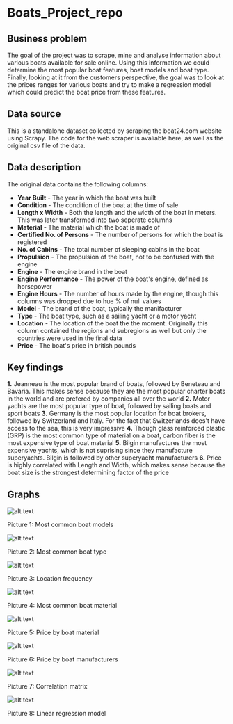 # Boats_Project_repo

## Business problem
The goal of the project was to scrape, mine and analyse information about various boats available for sale online. Using this information we could determine the most popular boat features, boat models and boat type. Finally, looking at it from the customers perspective, the goal was to look at the prices ranges for various boats and try to make a regression model which could predict the boat price from these features.

## Data source
This is a standalone dataset collected by scraping the boat24.com website using Scrapy. The code for the web scraper is avaliable here, as well as the original csv file of the data.

## Data description
The original data contains the following columns:
* **Year Built** - The year in which the boat was built
* **Condition** - The condition of the boat at the time of sale
* **Length x Width** - Both the length and the width of the boat in meters. This was later transformed into two seperate columns
* **Material** - The material which the boat is made of
* **Certified No. of Persons** - The number of persons for which the boat is registered
* **No. of Cabins** - The total number of sleeping cabins in the boat
* **Propulsion** - The propulsion of the boat, not to be confused with the engine
* **Engine** - The engine brand in the boat
* **Engine Performance** - The power of the boat's engine, defined as horsepower
* **Engine Hours** - The number of hours made by the engine, though this columns was dropped due to hue % of null values
* **Model** - The brand of the boat, typically the manifacturer
* **Type** - The boat type, such as a sailing yacht or a motor yacht
* **Location** - The location of the boat the the moment. Originally this column contained the regions and subregions as well but only the countries were used in the final data
* **Price** - The boat's price in british pounds

## Key findings
**1.** Jeanneau is the most popular brand of boats, followed by Beneteau and Bavaria. This makes sense because they are the most popular charter boats in the world and are prefered by companies all over the world
**2.** Motor yachts are the most popular type of boat, followed by sailing boats and sport boats
**3.** Germany is the most popular location for boat brokers, followed by Switzerland and Italy. For the fact that Switzerlands does't have access to the sea, this is very impressive
**4.** Though glass reinforced plastic (GRP) is the most common type of material on a boat, carbon fiber is the most expensive type of boat material
**5.** Bilgin manufactures the most expensive yachts, which is not suprising since they manufacture superyachts. Bilgin is followed by other superyacht manufacturers
**6.** Price is highly correlated with Length and Width, which makes sense because the boat size is the strongest determining factor of the price

## Graphs
![alt text](pictures/boat_model.jpg "Boat Model")

Picture 1: Most common boat models

![alt text](pictures/boat_type.jpg "Boat Type")

Picture 2: Most common boat type

![alt text](pictures/location_freq.jpg "Location Frequency")

Picture 3: Location frequency

![alt text](pictures/material.jpg "Boat Material")

Picture 4: Most common boat material

![alt text](pictures/price_material.jpg "Price by boat material")

Picture 5: Price by boat material

![alt text](pictures/price_model.jpg "Price by boat model")

Picture 6: Price by boat manufacturers

![alt text](pictures/corr_matrix.jpg "Correlation matrix")

Picture 7: Correlation matrix

![alt text](pictures/lin_reg.jpg "Linear regression")

Picture 8: Linear regression model

